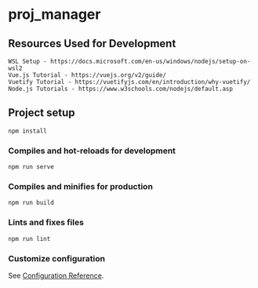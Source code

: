 # proj_manager

## Resources Used for Development
```
WSL Setup - https://docs.microsoft.com/en-us/windows/nodejs/setup-on-wsl2
Vue.js Tutorial - https://vuejs.org/v2/guide/
Vuetify Tutorial - https://vuetifyjs.com/en/introduction/why-vuetify/
Node.js Tutorials - https://www.w3schools.com/nodejs/default.asp

```

## Project setup
```
npm install
```

### Compiles and hot-reloads for development
```
npm run serve
```

### Compiles and minifies for production
```
npm run build
```

### Lints and fixes files
```
npm run lint
```

### Customize configuration
See [Configuration Reference](https://cli.vuejs.org/config/).
